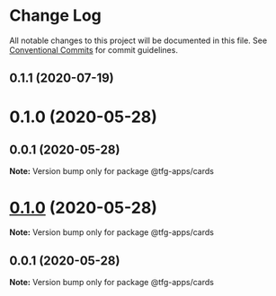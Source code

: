 # Change Log

All notable changes to this project will be documented in this file.
See [Conventional Commits](https://conventionalcommits.org) for commit guidelines.

## 0.1.1 (2020-07-19)



# 0.1.0 (2020-05-28)



## 0.0.1 (2020-05-28)

**Note:** Version bump only for package @tfg-apps/cards






# [0.1.0](https://github.com/isidrok/tfg/compare/v0.0.1...v0.1.0) (2020-05-28)

**Note:** Version bump only for package @tfg-apps/cards





## 0.0.1 (2020-05-28)

**Note:** Version bump only for package @tfg-apps/cards
